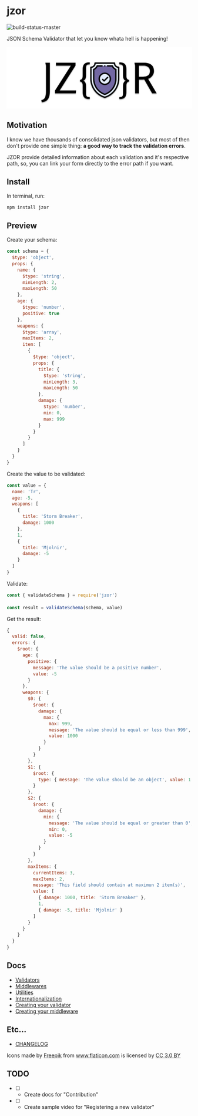 # jzor

![build-status-master](https://travis-ci.org/benhurott/jzor.svg?branch=master)

JSON Schema Validator that let you know whata hell is happening!

![jzor-logo](docs/images/jzor-logo.png)


## Motivation

I know we have thousands of consolidated json validators, but most of then don't provide one simple thing: **a good way to track the validation errors**.

JZOR provide detailed information about each validation and it's respective path, so, you can link your form directly to the error path if you want.

## Install

In terminal, run:

```
npm install jzor
```

## Preview

Create your schema:

```js
const schema = {
  $type: 'object',
  props: {
    name: {
      $type: 'string',
      minLength: 2,
      maxLength: 50
    },
    age: {
      $type: 'number',
      positive: true
    },
    weapons: {
      $type: 'array',
      maxItems: 2,
      item: [
        {
          $type: 'object',
          props: {
            title: {
              $type: 'string',
              minLength: 3,
              maxLength: 50
            },
            damage: {
              $type: 'number',
              min: 0,
              max: 999
            }
          }
        }
      ]
    }
  }
}
```

Create the value to be validated:

```js
const value = {
  name: 'Tr',
  age: -5,
  weapons: [
    {
      title: 'Storm Breaker',
      damage: 1000
    },
    1,
    {
      title: 'Mjolnir',
      damage: -5
    }
  ]
}
```

Validate:

```js
const { validateSchema } = require('jzor')

const result = validateSchema(schema, value)
```

Get the result:

```js
{
  valid: false,
  errors: {
    $root: {
      age: {
        positive: {
          message: 'The value should be a positive number',
          value: -5
        }
      },
      weapons: {
        $0: {
          $root: {
            damage: {
              max: {
                max: 999,
                message: 'The value should be equal or less than 999',
                value: 1000
              }
            }
          }
        },
        $1: {
          $root: {
            type: { message: 'The value should be an object', value: 1 }
          }
        },
        $2: {
          $root: {
            damage: {
              min: {
                message: 'The value should be equal or greater than 0',
                min: 0,
                value: -5
              }
            }
          }
        },
        maxItems: {
          currentItems: 3,
          maxItems: 2,
          message: 'This field should contain at maximun 2 item(s)',
          value: [
            { damage: 1000, title: 'Storm Breaker' },
            1,
            { damage: -5, title: 'Mjolnir' }
          ]
        }
      }
    }
  }
}
```

## Docs

- [Validators](docs/validators.md)
- [Middlewares](docs/middlewares.md)
- [Utilities](docs/utilities.md)
- [Internationalization](docs/internationalization.md)
- [Creating your validator](docs/creating-your-validator.md)
- [Creating your middleware](docs/creating-your-middleware.md)

## Etc...

* [CHANGELOG](CHANGELOG.md)

<div>Icons made by <a href="https://www.freepik.com/" title="Freepik">Freepik</a> from <a href="https://www.flaticon.com/" 			    title="Flaticon">www.flaticon.com</a> is licensed by <a href="http://creativecommons.org/licenses/by/3.0/" 			    title="Creative Commons BY 3.0" target="_blank">CC 3.0 BY</a></div>


## TODO

* [ ] - Create docs for "Contribution"
* [ ] - Create sample video for "Registering a new validator"